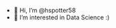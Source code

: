 - 👋 Hi, I’m @hspotter58
- 👀 I’m interested in Data Science :)
<!---
hspotter58/hspotter58 is a ✨ special ✨ repository because its `README.md` (this file) appears on your GitHub profile.
You can click the Preview link to take a look at your changes.
--->
